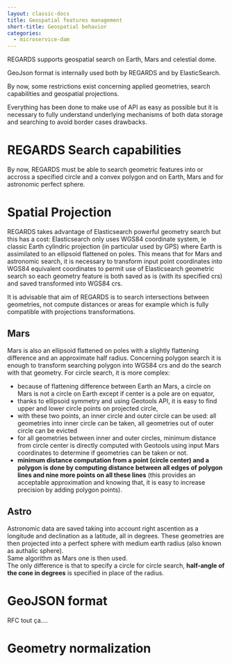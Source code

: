 ```yaml
---
layout: classic-docs
title: Geospatial features management
short-title: Geospatial behavior
categories:
  - microservice-dam
---
```


REGARDS supports geospatial search on Earth, Mars and celestial dome.

GeoJson format is internally used both by REGARDS and by ElasticSearch.

By now, some restrictions exist concerning applied geometries, search capabilities and geospatial projections.

Everything has been done to make use of API as easy as possible but it is necessary to fully understand underlying mechanisms of both data storage and searching to avoid border cases drawbacks.

# REGARDS Search capabilities

By now, REGARDS must be able to search geometric features into or accross a specified circle and a convex polygon and on Earth, Mars and for astronomic perfect sphere.

# Spatial Projection

REGARDS takes advantage of Elasticsearch powerful geometry search but this has a cost: Elasticsearch only uses WGS84 coordinate system, ie classic Earth cylindric projection (in particular used by GPS) where Earth is assimilated to an ellipsoid flattened on poles. This means that for Mars and astronomic search, it is necessary to transform input point coordinates into WGS84 equivalent coordinates to permit use of Elasticsearch geometric search so each geometry feature is both saved as is (with its specified crs) and saved transformed into WGS84 crs.

It is advisable that aim of REGARDS is to search intersections between geometries, not compute distances or areas for example which is fully compatible with projections transformations.

## Mars 

Mars is also an ellipsoid flattened on poles with a slightly flattening difference and an approximate half radius. Concerning polygon search it is enough to transform searching polygon into WGS84 crs and do the search with that geometry. For circle search, it is more complex:  
  - because of flattening difference between Earth an Mars, a circle on Mars is not a circle on Earth except if center is a pole are on equator,
  - thanks to ellipsoid symmetry and using Geotools API, it is easy to find upper and lower circle points on projected circle, 
  - with these two points, an inner circle and outer circle can be used: all geometries into inner circle can be taken, all geometries out of outer circle can be evicted
  - for all geometries between inner and outer circles, minimum distance from circle center is directly computed with Geotools using input Mars coordinates to determine if geometries can be taken or not.
  - **minimum distance computation from a point (circle center) and a polygon is done by computing distance between all edges of polygon lines and nine more points on all these lines** (this provides an acceptable approximation and knowing that, it is easy to increase precision by adding polygon points).

## Astro

Astronomic data are saved taking into account right ascention as a longitude and declination as a latitude, all in degrees. These geometries are then projected into a perfect sphere with medium earth radius (also known as authalic sphere).  
Same algorithm as Mars one is then used.  
The only difference is that to specify a circle for circle search, **half-angle of the cone in degrees** is specified in place of the radius.

# GeoJSON format

RFC tout ça....

# Geometry normalization


